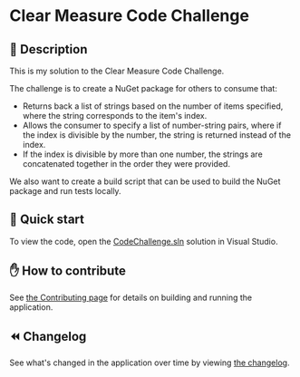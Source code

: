 # Clear Measure Code Challenge

## 💬 Description

This is my solution to the Clear Measure Code Challenge.

The challenge is to create a NuGet package for others to consume that:

- Returns back a list of strings based on the number of items specified, where the string corresponds to the item's index.
- Allows the consumer to specify a list of number-string pairs, where if the index is divisible by the number, the string is returned instead of the index.
- If the index is divisible by more than one number, the strings are concatenated together in the order they were provided.

We also want to create a build script that can be used to build the NuGet package and run tests locally.

## 🚀 Quick start

To view the code, open the [CodeChallenge.sln](src/CodeChallenge/CodeChallenge.sln) solution in Visual Studio.

## ✋ How to contribute

See [the Contributing page](docs/Contributing.md) for details on building and running the application.

## ⏪ Changelog

See what's changed in the application over time by viewing [the changelog](Changelog.md).
